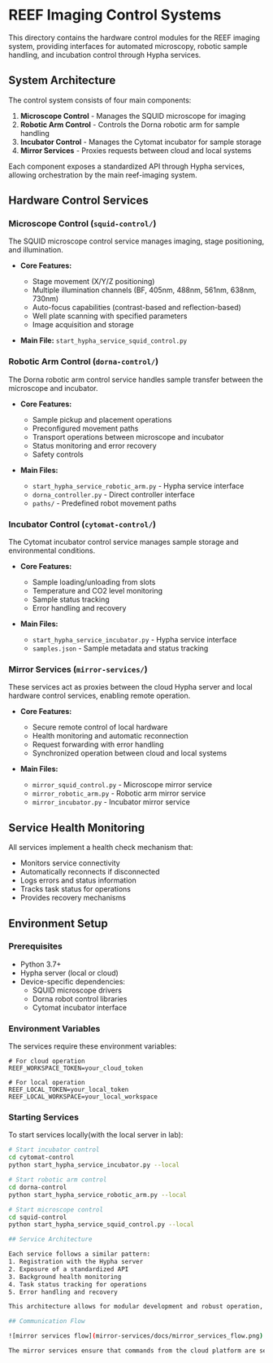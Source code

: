 # REEF Imaging Control Systems

This directory contains the hardware control modules for the REEF imaging system, providing interfaces for automated microscopy, robotic sample handling, and incubation control through Hypha services.

## System Architecture

The control system consists of four main components:

1. **Microscope Control** - Manages the SQUID microscope for imaging
2. **Robotic Arm Control** - Controls the Dorna robotic arm for sample handling
3. **Incubator Control** - Manages the Cytomat incubator for sample storage
4. **Mirror Services** - Proxies requests between cloud and local systems

Each component exposes a standardized API through Hypha services, allowing orchestration by the main reef-imaging system.

## Hardware Control Services

### Microscope Control (`squid-control/`)

The SQUID microscope control service manages imaging, stage positioning, and illumination.

- **Core Features:**
  - Stage movement (X/Y/Z positioning)
  - Multiple illumination channels (BF, 405nm, 488nm, 561nm, 638nm, 730nm)
  - Auto-focus capabilities (contrast-based and reflection-based)
  - Well plate scanning with specified parameters
  - Image acquisition and storage

- **Main File:** `start_hypha_service_squid_control.py`

### Robotic Arm Control (`dorna-control/`)

The Dorna robotic arm control service handles sample transfer between the microscope and incubator.

- **Core Features:**
  - Sample pickup and placement operations
  - Preconfigured movement paths
  - Transport operations between microscope and incubator
  - Status monitoring and error recovery
  - Safety controls

- **Main Files:**
  - `start_hypha_service_robotic_arm.py` - Hypha service interface
  - `dorna_controller.py` - Direct controller interface
  - `paths/` - Predefined robot movement paths

### Incubator Control (`cytomat-control/`)

The Cytomat incubator control service manages sample storage and environmental conditions.

- **Core Features:**
  - Sample loading/unloading from slots
  - Temperature and CO2 level monitoring
  - Sample status tracking
  - Error handling and recovery

- **Main Files:**
  - `start_hypha_service_incubator.py` - Hypha service interface
  - `samples.json` - Sample metadata and status tracking

### Mirror Services (`mirror-services/`)

These services act as proxies between the cloud Hypha server and local hardware control services, enabling remote operation.

- **Core Features:**
  - Secure remote control of local hardware
  - Health monitoring and automatic reconnection
  - Request forwarding with error handling
  - Synchronized operation between cloud and local systems

- **Main Files:**
  - `mirror_squid_control.py` - Microscope mirror service
  - `mirror_robotic_arm.py` - Robotic arm mirror service
  - `mirror_incubator.py` - Incubator mirror service

## Service Health Monitoring

All services implement a health check mechanism that:
- Monitors service connectivity
- Automatically reconnects if disconnected
- Logs errors and status information
- Tracks task status for operations
- Provides recovery mechanisms

## Environment Setup

### Prerequisites

- Python 3.7+
- Hypha server (local or cloud)
- Device-specific dependencies:
  - SQUID microscope drivers
  - Dorna robot control libraries
  - Cytomat incubator interface

### Environment Variables

The services require these environment variables:

```
# For cloud operation
REEF_WORKSPACE_TOKEN=your_cloud_token

# For local operation
REEF_LOCAL_TOKEN=your_local_token
REEF_LOCAL_WORKSPACE=your_local_workspace
```

### Starting Services

To start services locally(with the local server in lab):

```bash
# Start incubator control
cd cytomat-control
python start_hypha_service_incubator.py --local

# Start robotic arm control
cd dorna-control  
python start_hypha_service_robotic_arm.py --local

# Start microscope control
cd squid-control
python start_hypha_service_squid_control.py --local

## Service Architecture

Each service follows a similar pattern:
1. Registration with the Hypha server
2. Exposure of a standardized API
3. Background health monitoring
4. Task status tracking for operations
5. Error handling and recovery

This architecture allows for modular development and robust operation, with each component handling its specific hardware while maintaining a consistent interface for the orchestration layer.

## Communication Flow

![mirror services flow](mirror-services/docs/mirror_services_flow.png)

The mirror services ensure that commands from the cloud platform are securely and reliably transmitted to the local hardware control services, enabling remote operation while maintaining local safety controls.